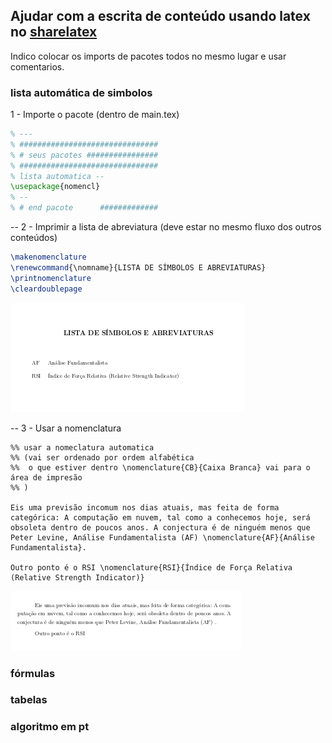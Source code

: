 ## Ajudar com a escrita de conteúdo usando latex no [sharelatex](https://www.sharelatex.com)

Indico colocar os imports de pacotes todos no mesmo lugar e usar comentarios.

### lista automática de simbolos
1 - Importe o pacote (dentro de main.tex)

```tex
% ---
% ###############################
% # seus pacotes ################
% ###############################
% lista automatica --
\usepackage{nomencl}
% --
% # end pacote      #############
```
--
2  - Imprimir a lista de abreviatura (deve estar no mesmo fluxo dos outros conteúdos)

```tex
\makenomenclature
\renewcommand{\nomname}{LISTA DE SÍMBOLOS E ABREVIATURAS}
\printnomenclature
\cleardoublepage
```
![saida-simbolos](img/listagem.png)

--
3 - Usar a nomenclatura

```text
%% usar a nomeclatura automatica
%% (vai ser ordenado por ordem alfabética
%%  o que estiver dentro \nomenclature{CB}{Caixa Branca} vai para o área de impresão
%% )

Eis uma previsão incomum nos dias atuais, mas feita de forma categórica: A computação em nuvem, tal como a conhecemos hoje, será obsoleta dentro de poucos anos. A conjectura é de ninguém menos que Peter Levine, Análise Fundamentalista (AF) \nomenclature{AF}{Análise Fundamentalista}.

Outro ponto é o RSI \nomenclature{RSI}{Índice de Força Relativa (Relative Strength Indicator)}

```
![uso-texto](img/uso-nomenclatura.png)

### fórmulas

### tabelas

### algoritmo em pt
